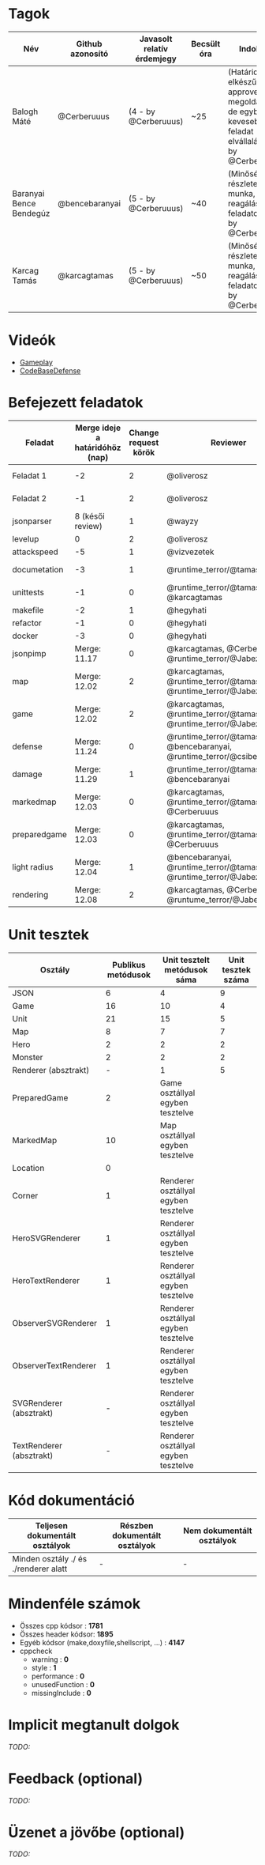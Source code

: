 # Tagok

| Név                     | Github azonosító | Javasolt relatív érdemjegy | Becsült óra | Indoklás                                                                                                  |
| ----------------------- | ---------------- | -------------------------- | ----------- | --------------------------------------------------------------------------------------------------------- |
| Balogh Máté             | @Cerberuuus      | (4 - by @Cerberuuus)       | ~25         | (Határidőre elkészűlt és approve-olt megoldások, de egyben kevesebb feladat elvállalása - by @Cerberuuus) |
| Baranyai Bence Bendegúz | @bencebaranyai   | (5 - by @Cerberuuus)       | ~40         | (Minőségi, részletes munka, gyors reagálás a kiírt feladatokra - by @Cerberuuus)                          |
| Karcag Tamás            | @karcagtamas     | (5 - by @Cerberuuus)       | ~50         | (Minőségi, részletes munka, gyors reagálás a kiírt feladatokra - by @Cerberuuus)                          |

# Videók

- [Gameplay](/videos/gameplay.mp4)
- [CodeBaseDefense](/videos/codebasedefense.mp4)

# Befejezett feladatok

| Feladat      | Merge ideje a határidóhöz (nap) | Change request körök | Reviewer                                                                  | (Fő)fejlesztő                |
| ------------ | ------------------------------- | -------------------- | ------------------------------------------------------------------------- | ---------------------------- |
| Feladat 1    | -2                              | 2                    | @oliverosz                                                                | @pluplusplus team            |
| Feladat 2    | -1                              | 2                    | @oliverosz                                                                | @pluplusplus team            |
| jsonparser   | 8 (késői review)                | 1                    | @wayzy                                                                    | @bencebaranyai               |
| levelup      | 0                               | 2                    | @oliverosz                                                                | @Cerberuuus                  |
| attackspeed  | -5                              | 1                    | @vizvezetek                                                               | @karcagtamas                 |
| documetation | -3                              | 1                    | @runtime_terror/@tamastomordi                                             | @karcagtamas, @bencebaranyai |
| unittests    | -1                              | 0                    | @runtime_terror/@tamastomordi, @karcagtamas                               | @bencebaranyai               |
| makefile     | -2                              | 1                    | @hegyhati                                                                 | @Cerberuuus                  |
| refactor     | -1                              | 0                    | @hegyhati                                                                 | @karcagtamas                 |
| docker       | -3                              | 0                    | @hegyhati                                                                 | @karcagtamas                 |
| jsonpimp     | Merge: 11.17                    | 0                    | @karcagtamas, @Cerberuuus, @runtime_terror/@Jabezare                      | @bencebaranyai               |
| map          | Merge: 12.02                    | 2                    | @karcagtamas, @runtime_terror/@tamastomordi, @runtime_terror/@Jabezare    | @Cerberuuus                  |
| game         | Merge: 12.02                    | 2                    | @karcagtamas, @runtime_terror/@tamastomordi, @runtime_terror/@Jabezare    | @Cerberuuus                  |
| defense      | Merge: 11.24                    | 0                    | @runtime_terror/@tamastomordi, @bencebaranyai, @runtime_terror/@csibe1999 | @karcagtamas                 |
| damage       | Merge: 11.29                    | 1                    | @runtime_terror/@tamastomordi, @bencebaranyai                             | @karcagtamas                 |
| markedmap    | Merge: 12.03                    | 0                    | @karcagtamas, @runtime_terror/@tamastomordi, @Cerberuuus                  | @bencebaranyai               |
| preparedgame | Merge: 12.03                    | 0                    | @karcagtamas, @runtime_terror/@tamastomordi, @Cerberuuus                  | @bencebaranyai               |
| light radius | Merge: 12.04                    | 1                    | @bencebaranyai, @runtime_terror/@tamastomordi, @runtime_terror/@Jabezare  | @karcagtamas                 |
| rendering    | Merge: 12.08                    | 2                    | @karcagtamas, @Cerberuuus, @runtume_terror/@Jabezare                      | @bencebaranyai               |

# Unit tesztek

| Osztály                  | Publikus metódusok | Unit tesztelt metódusok sáma         | Unit tesztek száma |
| ------------------------ | ------------------ | ------------------------------------ | ------------------ |
| JSON                     | 6                  | 4                                    | 9                  |
| Game                     | 16                 | 10                                   | 4                  |
| Unit                     | 21                 | 15                                   | 5                  |
| Map                      | 8                  | 7                                    | 7                  |
| Hero                     | 2                  | 2                                    | 2                  |
| Monster                  | 2                  | 2                                    | 2                  |
| Renderer (absztrakt)     | -                  | 1                                    | 5                  |
| PreparedGame             | 2                  | Game osztállyal egyben tesztelve     |
| MarkedMap                | 10                 | Map osztállyal egyben tesztelve      |
| Location                 | 0                  |                                      |
| Corner                   | 1                  | Renderer osztállyal egyben tesztelve |
| HeroSVGRenderer          | 1                  | Renderer osztállyal egyben tesztelve |
| HeroTextRenderer         | 1                  | Renderer osztállyal egyben tesztelve |
| ObserverSVGRenderer      | 1                  | Renderer osztállyal egyben tesztelve |
| ObserverTextRenderer     | 1                  | Renderer osztállyal egyben tesztelve |
| SVGRenderer (absztrakt)  | -                  | Renderer osztállyal egyben tesztelve |
| TextRenderer (absztrakt) | -                  | Renderer osztállyal egyben tesztelve |

# Kód dokumentáció

| Teljesen dokumentált osztályok        | Részben dokumentált osztályok | Nem dokumentált osztályok |
| ------------------------------------- | ----------------------------- | ------------------------- |
| Minden osztály ./ és ./renderer alatt | -                             | -                         |

# Mindenféle számok

- Összes cpp kódsor : **1781**
- Összes header kódsor: **1895**
- Egyéb kódsor (make,doxyfile,shellscript, ...) : **4147**
- cppcheck
  - warning : **0**
  - style : **1**
  - performance : **0**
  - unusedFunction : **0**
  - missingInclude : **0**

# Implicit megtanult dolgok

_TODO:_

# Feedback (optional)

_TODO:_

# Üzenet a jövőbe (optional)

_TODO:_
